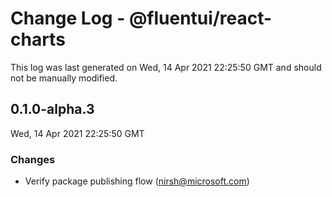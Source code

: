 # Change Log - @fluentui/react-charts

This log was last generated on Wed, 14 Apr 2021 22:25:50 GMT and should not be manually modified.

<!-- Start content -->

## 0.1.0-alpha.3

Wed, 14 Apr 2021 22:25:50 GMT

### Changes

- Verify package publishing flow (nirsh@microsoft.com)
